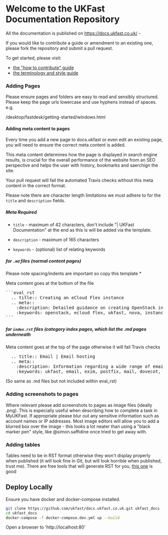 # Welcome to the UKFast Documentation Repository

All the documentation is published on https://docs.ukfast.co.uk/ -

If you would like to contribute a guide or amendment to an existing one, please fork the repository and submit a pull request.

To get started, please visit:
- [the "how to contribute" guide](https://github.com/ukfast/docs.ukfast.co.uk/blob/master/contribute.md)
- [the terminology and style guide](https://github.com/ukfast/docs.ukfast.co.uk/blob/master/guide.md)


### Adding Pages

Please ensure pages and folders are easy to read and sensibly structured. 
Please keep the page urls lowercase and use hyphens instead of spaces. e.g.

/desktop/fastdesk/getting-started/windows.html


#### Adding meta content to pages 

Every time you add a new page to docs.ukfast or even edit an existing page, you will need to ensure the correct meta content is added.

This meta content determines how the page is displayed in search engine results, is crucial for the overall performance of the website from an SEO perspective and helps the user with history, bookmarks and saerchign the site.

Your pull request will fail the automated Travis checks without this meta content in the correct format.

Please note there are character length limitations we must adhere to for the `title` and `description` fields.

##### Meta Required 

- `title` - maximum of 42 characters, don't include "| UKFast Documentation" at the end as this is will be added via the template.

- `description` - maximum of 165 characters

- `keywords` - (optional) list of relating keywords

##### for `.md` files (normal content pages)

Please note spacing/indents are important so copy this template *

Meta content goes at the bottom of the file

<pre>
```eval_rst
  .. title:: Creating an eCloud Flex instance
  .. meta::
    :description: Detailed guidance on creating OpenStack instances on eCloud Flex
    :keywords: openstack, ecloud flex, ukfast, nova, instance, virtual machine, vm
```
</pre>

##### for `index.rst` files (category index pages, which list the .md pages underneath

Meta content goes at the top of the page otherwise it will fail Travis checks

<pre>
  .. title:: Email | Email hosting 
  .. meta::
    :description: Information regarding a wide range of email related issues
    :keywords: ukfast, email, exim, postfix, mail, dovecot, blocklist, dkim, spf
</pre>

(So same as .md files but not included within eval_rst)

### Adding screenshots to pages

Where relevant please add screenshots to pages as image files (ideally .png).  This is especially useful when describing how to complete a task in MyUKFast.  If appropriate please blur out any sensitive information such as account names or IP addresses.  Most image editors will allow you to add a blurred box over the image - this looks a lot neater than using a "black marker pen" style, like @simon.saffidine once tried to get away with.

### Adding tables

Tables need to be in RST format otherwise they won't display properly when published (it will look fine in Git, but will look horrible when published, trust me). There are free tools that will generate RST for you, [this one](http://www.tablesgenerator.com/text_tables#) is good

## Deploy Locally
Ensure you have docker and docker-compose installed.

```bash
git clone https://github.com/ukfast/docs.ukfast.co.uk.git ukfast_docs
cd ukfast_docs
docker-compose -f docker-compose.dev.yml up --build
```

Open a browser to 'http://localhost:80'
